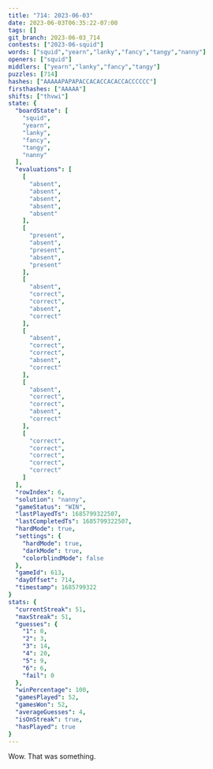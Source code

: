 ```yaml
---
title: "714: 2023-06-03"
date: 2023-06-03T06:35:22-07:00
tags: []
git_branch: 2023-06-03_714
contests: ["2023-06-squid"]
words: ["squid","yearn","lanky","fancy","tangy","nanny"]
openers: ["squid"]
middlers: ["yearn","lanky","fancy","tangy"]
puzzles: [714]
hashes: ["AAAAAPAPAPACCACACCACACCACCCCCC"]
firsthashes: ["AAAAA"]
shifts: ["thvwi"]
state: {
  "boardState": [
    "squid",
    "yearn",
    "lanky",
    "fancy",
    "tangy",
    "nanny"
  ],
  "evaluations": [
    [
      "absent",
      "absent",
      "absent",
      "absent",
      "absent"
    ],
    [
      "present",
      "absent",
      "present",
      "absent",
      "present"
    ],
    [
      "absent",
      "correct",
      "correct",
      "absent",
      "correct"
    ],
    [
      "absent",
      "correct",
      "correct",
      "absent",
      "correct"
    ],
    [
      "absent",
      "correct",
      "correct",
      "absent",
      "correct"
    ],
    [
      "correct",
      "correct",
      "correct",
      "correct",
      "correct"
    ]
  ],
  "rowIndex": 6,
  "solution": "nanny",
  "gameStatus": "WIN",
  "lastPlayedTs": 1685799322507,
  "lastCompletedTs": 1685799322507,
  "hardMode": true,
  "settings": {
    "hardMode": true,
    "darkMode": true,
    "colorblindMode": false
  },
  "gameId": 613,
  "dayOffset": 714,
  "timestamp": 1685799322
}
stats: {
  "currentStreak": 51,
  "maxStreak": 51,
  "guesses": {
    "1": 0,
    "2": 3,
    "3": 14,
    "4": 20,
    "5": 9,
    "6": 6,
    "fail": 0
  },
  "winPercentage": 100,
  "gamesPlayed": 52,
  "gamesWon": 52,
  "averageGuesses": 4,
  "isOnStreak": true,
  "hasPlayed": true
}
---
```

<!-- more -->
Wow. That was something.
